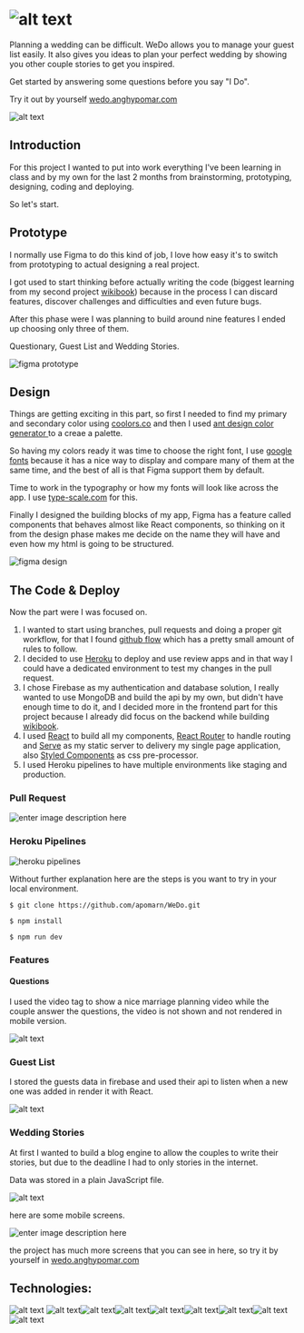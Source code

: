 
# ![alt text](https://res.cloudinary.com/apomarn/image/upload/v1559274111/WeDo/logo.png)


Planning a wedding can be difficult. WeDo allows you  to manage your guest list easily. It also gives you ideas to plan your perfect wedding by showing you other couple stories to get you inspired.

Get started by answering some questions before you say "I Do".

Try it out by yourself [wedo.anghypomar.com](wedo.anghypomar.com)

![alt text](https://res.cloudinary.com/apomarn/image/upload/v1559627629/WeDo/Screen_Shot_2019-06-04_at_1.52.21_AM_niqk2t.png)

## Introduction

For this project I wanted to put into work everything I've been learning in class and by my own for the last 2 months from brainstorming, prototyping, designing, coding and deploying.

So let's start.

## Prototype

I normally use Figma to do this kind of job, I love how easy it's to switch from prototyping to actual designing a real project.

I got used to start thinking before actually writing the code (biggest learning from my second project [wikibook](https://github.com/apomarn/wiki-book)) because in the process I can discard features, discover challenges and difficulties and even future bugs.

After this phase were I was planning to build around nine features I ended up choosing only three of them. 

Questionary, Guest List and Wedding Stories.

![figma prototype](https://i.imgur.com/uYPXaxe.png)


## Design

Things are getting exciting in this part, so first I needed to find my primary and secondary color using [coolors.co](https://coolors.co/) and then I used [ant design color generator ](https://ant.design/docs/spec/colors) to a creae a palette.

So having my colors ready it was time to choose the right font, I use [google fonts](https://fonts.google.com) because it has a nice way to display and compare many of them at the same time, and the best of all is that Figma support them by default.

Time to work in the typography or how my fonts will look like across the app. I use [type-scale.com](https://type-scale.com/) for this.

Finally I designed the building blocks of my app, Figma has a feature called components that behaves almost like React components, so thinking on it from the design phase makes me decide on the name they will have and even how my html is going to be structured.

![figma design](https://i.imgur.com/eiMlRe4.png)

## The Code  & Deploy

Now the part were I was focused on.

1. I wanted to start using branches, pull requests and doing a proper git workflow, for that I found [github flow](https://guides.github.com/introduction/flow/) which has a pretty small amount of rules to follow.
2. I decided to use [Heroku](https://heroku.com/) to deploy and use review apps and in that way I could have a dedicated environment to test my changes in the pull request.
3. I chose Firebase as my authentication and database solution, I really wanted to use MongoDB and build the api by my own, but didn't have enough time to do it, and I decided more in the frontend part for this project because I already did focus on the backend while building [wikibook]([https://github.com/apomarn/wiki-book]).
4. I used [React](https://github.com/facebook/react) to build all my components, [React Router](https://github.com/ReactTraining/react-router) to handle routing and [Serve](https://github.com/zeit/serve) as my static server to delivery my single page application, also [Styled Components](https://github.com/styled-components/styled-components) as css pre-processor.
5. I used Heroku pipelines to have multiple environments like staging and production.

### Pull Request

![enter image description here](https://i.imgur.com/eQoAFIz.png)

### Heroku Pipelines

![heroku pipelines](https://i.imgur.com/ub1wz0m.png)

Without further explanation here are the steps is you want to try in your local environment.

`$ git clone https://github.com/apomarn/WeDo.git`

`$ npm install`

`$ npm run dev`

### Features

#### Questions

I used the video tag to show a nice marriage planning video while the couple answer the questions, the video is not shown and not rendered in mobile version.

![alt text](https://res.cloudinary.com/apomarn/image/upload/v1559628166/WeDo/Screen_Shot_2019-06-04_at_2.02.31_AM_fqgifx.png)

### Guest List

I stored the guests data in firebase and used their api to listen when a new one was added in render it with React.

![alt text](https://res.cloudinary.com/apomarn/image/upload/v1559627846/WeDo/Screen_Shot_2019-06-04_at_1.57.13_AM_n9inzw.png)

### Wedding Stories

At first I wanted to build a blog engine to allow the couples to write their stories, but due to the deadline I had to only stories in the internet.

Data was stored in a plain JavaScript file.

![alt text](https://res.cloudinary.com/apomarn/image/upload/v1559628325/WeDo/Screen_Shot_2019-06-04_at_2.05.10_AM_vn7qmt.png)

here are some mobile screens.

![enter image description here](https://i.imgur.com/jb5AKwR.png)

the project has much more screens that you can see in here, so try it by yourself in [wedo.anghypomar.com](http://wedo.anghypomar.com)

## Technologies:

![alt text](https://res.cloudinary.com/apomarn/image/upload/v1559266757/portfolio/react.js.png)  ![alt text](https://res.cloudinary.com/apomarn/image/upload/v1559266757/portfolio/express.png)![alt text](https://res.cloudinary.com/apomarn/image/upload/v1559266761/portfolio/node.png)![alt text](https://res.cloudinary.com/apomarn/image/upload/v1559273120/portfolio/firebase.png)![alt text](https://res.cloudinary.com/apomarn/image/upload/v1559266757/portfolio/cloudinary.png)![alt text](https://res.cloudinary.com/apomarn/image/upload/v1559266758/portfolio/heroku.png)![alt text](https://res.cloudinary.com/apomarn/image/upload/v1559266757/portfolio/figma.png)![alt text](https://res.cloudinary.com/apomarn/image/upload/v1559266758/portfolio/style-component.png) ![alt text](https://res.cloudinary.com/apomarn/image/upload/v1559266757/portfolio/parsel.png)
